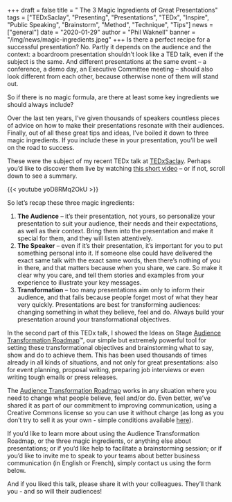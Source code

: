 +++
draft = false
title = " The 3 Magic Ingredients of Great Presentations"
tags = ["TEDxSaclay", "Presenting", "Presentations", "TEDx", "Inspire", "Public Speaking", "Brainstorm", "Method", "Technique", "Tips"]
news = ["general"]
date = "2020-01-29"
author = "Phil Waknell"
banner = "/img/news/magic-ingredients.jpeg"
+++
Is there a perfect recipe for a successful presentation? No. Partly it depends on the audience and the context: a boardroom presentation shouldn’t look like a TED talk, even if the subject is the same. And different presentations at the same event – a conference, a demo day, an Executive Committee meeting – should also look different from each other, because otherwise none of them will stand out.

So if there is no magic formula, are there at least some key ingredients we should always include?

Over the last ten years, I’ve given thousands of speakers countless pieces of advice on how to make their presentations resonate with their audiences. Finally, out of all these great tips and ideas, I’ve boiled it down to three magic ingredients. If you include these in your presentation, you’ll be well on the road to success.

These were the subject of my recent TEDx talk at [TEDxSaclay](https://tedxsaclay.com/). Perhaps you’d like to discover them live by watching [this short video](https://www.youtube.com/watch?v=yoD8RMq2OkU) – or if not, scroll down to see a summary.

{{< youtube yoD8RMq2OkU >}}

So let’s recap these three magic ingredients:

1. **The Audience** – it’s their presentation, not yours, so personalize your presentation to suit your audience, their needs and their expectations, as well as their context. Bring them into the presentation and make it special for them, and they will listen attentively.
2. **The Speaker** – even if it’s their presentation, it’s important for you to put something personal into it. If someone else could have delivered the exact same talk with the exact same words, then there’s nothing of you in there, and that matters because when you share, we care. So make it clear why you care, and tell them stories and examples from your experience to illustrate your key messages.
3. **Transformation** – too many presentations aim only to inform their audience, and that fails because people forget most of what they hear very quickly. Presentations are best for transforming audiences: changing something in what they believe, feel and do. Always build your presentation around your transformational objectives.

In the second part of this TEDx talk, I showed the Ideas on Stage [Audience Transformation Roadmap](https://www.ideasonstage.com/audience-transformation-roadmap/)™, our simple but extremely powerful tool for setting these transformational objectives and brainstorming what to say, show and do to achieve them. This has been used thousands of times already in all kinds of situations, and not only for great presentations: also for event planning, proposal writing, preparing job interviews or even writing tough emails or press releases.

The [Audience Transformation Roadmap](https://www.ideasonstage.com/audience-transformation-roadmap/) works in any situation where you need to change what people believe, feel and/or do. Even better, we’ve shared it as part of our commitment to improving communication, using a Creative Commons license so you can use it without charge (as long as you don’t try to sell it as your own - simple conditions available [here](https://www.ideasonstage.com/audience-transformation-roadmap/)).

If you’d like to learn more about using the Audience Transformation Roadmap, or the three magic ingredients, or anything else about presentations; or if you’d like help to facilitate a brainstorming session; or if you’d like to invite me to speak to your teams about better business communication (in English or French), simply contact us using the form below.

And if you liked this talk, please share it with your colleagues. They’ll thank you - and so will their audiences!

